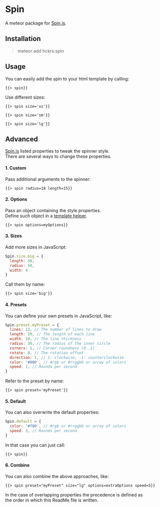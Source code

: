 Spin
====

A meteor package for [Spin.js](http://fgnass.github.io/spin.js/).


Installation
------------

> meteor add hckrs:spin


Usage
-----

You can easily add the spin to your html template by calling:

```Handlebars
{{> spin}}
```

Use different sizes:

```Handlebars
{{> spin size='xs'}}
```

```Handlebars
{{> spin size='sm'}}
```

```Handlebars
{{> spin size='lg'}}
```



Advanced
--------

[Spin.js](http://fgnass.github.io/spin.js/) listed properties to tweak the spinner style.  
There are several ways to change these properties.

#### 1. Custom

Pass additional arguments to the spinner:

```Handlebars
{{> spin radius=18 length=15}}
```

#### 2. Options

Pass an object containing the style properties.  
Define such object in a [template helper](http://docs.meteor.com/#/basic/Template-helpers).

```Handlebars
{{> spin options=myOptions}}
```

#### 3. Sizes

Add more sizes in JavaScript:

```JavaScript
Spin.size.big = {
  length: 50,
  radius: 50,
  width: 4
}
```

Call them by name:

```Handlebars
{{> spin size='big'}}
```

#### 4. Presets

You can define your own presets in JavaScript, like:

```JavaScript
Spin.preset.myPreset = {
  lines: 13, // The number of lines to draw
  length: 20, // The length of each line
  width: 10, // The line thickness
  radius: 30, // The radius of the inner circle
  corners: 1, // Corner roundness (0..1)
  rotate: 0, // The rotation offset
  direction: 1, // 1: clockwise, -1: counterclockwise
  color: '#000', // #rgb or #rrggbb or array of colors
  speed: 1, // Rounds per second
}
```

Refer to the preset by name:

```Handlebars
{{> spin preset='myPreset'}}
```

#### 5. Default

You can also overwrite the default properties:

```JavaScript
Spin.default = {
  color: '#f00', // #rgb or #rrggbb or array of colors
  speed: 3, // Rounds per second
}
```

In that case you can just call:

```Handlebars
{{> spin}}
```

#### 6. Combine

You can also combine the above approaches, like:

```Handlebars
{{> spin preset="myPreset" size="lg" options=extraOptions speed=5}}
```

In the case of overlapping properties the precedence is defined as  
the order in which this ReadMe file is written.

